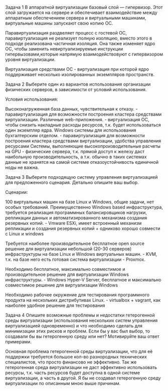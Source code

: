 Задача 1
В аппаратной виртуализации базовый слой — гипервизор. Этот слой загружается на сервере и обеспечивает взаимодействие между аппаратным обеспечением сервера и виртуальными машинами, виртуальные машины запускают свою копию ОС.

Паравиртуализация раздвеляет процесс с гостевой ОС, паравиртуализация не реализует полную изоляцию, вместо этого в подходе реализована частичная изоляция. Она также изменяет ядро ​​ОС, чтобы заменить невиртуализируемые инструкции гипервызовами,которые напрямую взаимодействовуют с гипервизором уровня виртуализации.

Виртуализация средствами ОС - виртуализация при которой ядро поддерживает несколько изолированных экземпляров пространств.

Задача 2
Выберите один из вариантов использования организации физических серверов, в зависимости от условий использования.

Условия использования:

Высоконагруженная база данных, чувствительная к отказу. - паравиртуализация для возможности построения кластера средствами виртуализации.
Различные web-приложения. - виртуализация ОС, чтобы снизить накладные расходы ресурсов, т.к. будет использоваться один экземпляр ядра.
Windows системы для использования бухгалтерским отделом. - паравиртуализация для возможности построения кластера средствами виртуализации, удобства управления ресурсами
Системы, выполняющие высокопроизводительные расчеты на GPU - физические сервера, т.к. прямой доступ к железу даст наибольную производительность, а т.к. обычно в таких системах данные не хранятся на самой системе отказоустойчивость единичной ноды не важна. 

Задача 3
Выберите подходящую систему управления виртуализацией для предложенного сценария. Детально опишите ваш выбор.

Сценарии:

100 виртуальных машин на базе Linux и Windows, общие задачи, нет особых требований. Преимущественно Windows based инфраструктура, требуется реализация программных балансировщиков нагрузки, репликации данных и автоматизированного механизма создания резервных копий. - Vmware ESXi, имеет встроенный механизм репликации и создания резервных копий + одниково хорошо совмести с Linux и windows

Требуется наиболее производительное бесплатное open source решение для виртуализации небольшой (20-30 серверов) инфраструктуры на базе Linux и Windows виртуальных машин. - KVM, т.к. на базе него есть готовая система виртуализации - Proxmox. 

Необходимо бесплатное, максимально совместимое и производительное решение для виртуализации Windows инфраструктуры. - Windows Hyper-V Server, бесплатное и максимально совместимое решение для виртуализации Windows

Необходимо рабочее окружение для тестирования программного продукта на нескольких дистрибутивах Linux. - virtualbox + vagrant, как наиболее удобное решение для тестирования

Задача 4
Опишите возможные проблемы и недостатки гетерогенной среды виртуализации (использования нескольких систем управления виртуализацией одновременно) и что необходимо сделать для минимизации этих рисков и проблем. Если бы у вас был выбор, то создавали бы вы гетерогенную среду или нет? Мотивируйте ваш ответ примерами.

Основная проблема гетерогенной среды виртуализации, что для её поддержки требуется большое кол-во разнородных технических специалистов, что просто финансово не эффективно. Так же гетерогенная среда виртуализации не даст эффективно использовать ресурсы, т.к. часть ресурсов будет доступна в одной системе виртуализации, а часть в другой. Я бы не создавал гетерогенную среду виртуализации по описанным мною выше причинам.
